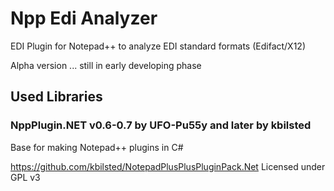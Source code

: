 # Npp Edi Analyzer

EDI Plugin for Notepad++ to analyze EDI standard formats (Edifact/X12)

Alpha version ... still in early developing phase


Used Libraries
--------------

### NppPlugin.NET v0.6-0.7 by UFO-Pu55y and later by kbilsted

Base for making Notepad++ plugins in C#

https://github.com/kbilsted/NotepadPlusPlusPluginPack.Net
Licensed under GPL v3

